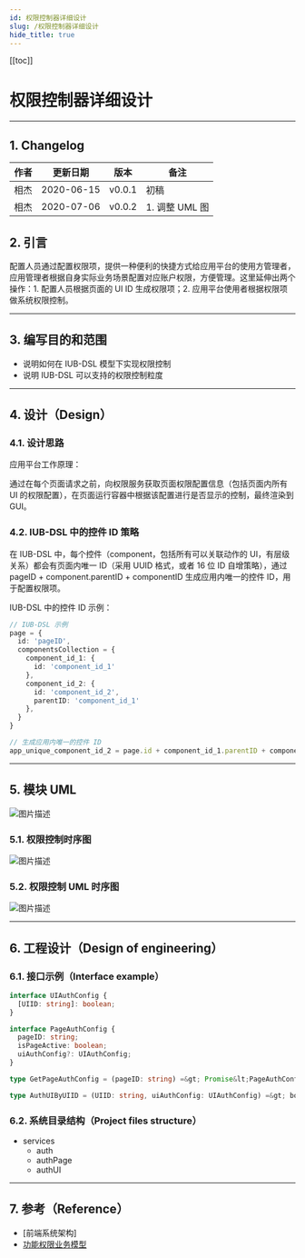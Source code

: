 ```yaml
---
id: 权限控制器详细设计
slug: /权限控制器详细设计
hide_title: true
---
```


[[toc]]

# 权限控制器详细设计

-----

## 1. Changelog

| 作者 | 更新日期 | 版本 | 备注 |
|---|---|---|---|
| 相杰 | 2020-06-15 | v0.0.1 | 初稿 |
| 相杰 | 2020-07-06 | v0.0.2 | 1. 调整 UML 图 |

## 2. 引言

配置人员通过配置权限项，提供一种便利的快捷方式给应用平台的使用方管理者，应用管理者根据自身实际业务场景配置对应账户权限，方便管理。这里延伸出两个操作：1. 配置人员根据页面的 UI ID 生成权限项；2. 应用平台使用者根据权限项做系统权限控制。

-----

## 3. 编写目的和范围

- 说明如何在 IUB-DSL 模型下实现权限控制
- 说明 IUB-DSL 可以支持的权限控制粒度

-----

## 4. 设计（Design）

### 4.1. 设计思路

应用平台工作原理：

<!-- ![图片描述](../assets/) -->

通过在每个页面请求之前，向权限服务获取页面权限配置信息（包括页面内所有 UI 的权限配置），在页面运行容器中根据该配置进行是否显示的控制，最终渲染到 GUI。

### 4.2. IUB-DSL 中的控件 ID 策略

在 IUB-DSL 中，每个控件（component，包括所有可以关联动作的 UI，有层级关系）都会有页面内唯一 ID（采用 UUID 格式，或者 16 位 ID 自增策略），通过 pageID + component.parentID + componentID 生成应用内唯一的控件 ID，用于配置权限项。

IUB-DSL 中的控件 ID 示例：

```ts
// IUB-DSL 示例
page = {
  id: 'pageID',
  componentsCollection = {
    component_id_1: {
      id: 'component_id_1'
    },
    component_id_2: {
      id: 'component_id_2',
      parentID: 'component_id_1'
    },
  }
}

// 生成应用内唯一的控件 ID
app_unique_component_id_2 = page.id + component_id_1.parentID + component_id_1.id
```

-----

## 5. 模块 UML

![图片描述](https://www.tapd.cn/tfl/pictures/202006/tapd_41909965_1593522375_12.png)

### 5.1. 权限控制时序图

![图片描述](https://www.tapd.cn/tfl/pictures/202006/tapd_41909965_1592968666_33.png)

### 5.2. 权限控制 UML 时序图

![图片描述](https://www.tapd.cn/tfl/pictures/202007/tapd_41909965_1594040143_2.png)

-----

## 6. 工程设计（Design of engineering）

### 6.1. 接口示例（Interface example）

```ts
interface UIAuthConfig {
  [UIID: string]: boolean;
}

interface PageAuthConfig {
  pageID: string;
  isPageActive: boolean;
  uiAuthConfig?: UIAuthConfig;
}

type GetPageAuthConfig = (pageID: string) =&gt; Promise&lt;PageAuthConfig&gt;;

type AuthUIByUIID = (UIID: string, uiAuthConfig: UIAuthConfig) =&gt; boolean;
```

### 6.2. 系统目录结构（Project files structure）

- services
  - auth
  - authPage
  - authUI

-----

## 7. 参考（Reference）

- [前端系统架构]
- [功能权限业务模型](https://www.tapd.cn/41909965/markdown_wikis/?#1141909965001006932)